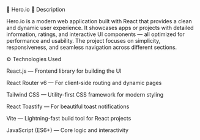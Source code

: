 🚀 Hero.io
📝 Description

Hero.io is a modern web application built with React that provides a clean and dynamic user experience.
It showcases apps or projects with detailed information, ratings, and interactive UI components — all optimized for performance and usability.
The project focuses on simplicity, responsiveness, and seamless navigation across different sections.

⚙️ Technologies Used

React.js — Frontend library for building the UI

React Router v6 — For client-side routing and dynamic pages

Tailwind CSS — Utility-first CSS framework for modern styling

React Toastify — For beautiful toast notifications

Vite — Lightning-fast build tool for React projects

JavaScript (ES6+) — Core logic and interactivity

